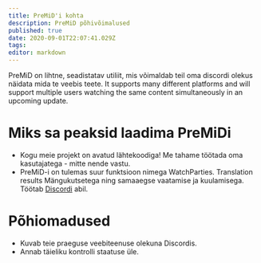 ```yaml
---
title: PreMiD'i kohta
description: PreMiD põhivõimalused
published: true
date: 2020-09-01T22:07:41.029Z
tags:
editor: markdown
---
```


PreMiD on lihtne, seadistatav utiliit, mis võimaldab teil oma discordi olekus näidata mida te veebis teete. It supports many different platforms and will support multiple users watching the same content simultaneously in an upcoming update.

# Miks sa peaksid laadima PreMiDi
- Kogu meie projekt on avatud lähtekoodiga! Me tahame töötada oma kasutajatega - mitte nende vastu.
- PreMiD-i on tulemas suur funktsioon nimega WatchParties. Translation results Mängukutsetega ning samaaegse vaatamise ja kuulamisega. Töötab [Discordi](https://discordapp.com/) abil.

# Põhiomadused
- Kuvab teie praeguse veebiteenuse olekuna Discordis.
- Annab täieliku kontrolli staatuse üle.